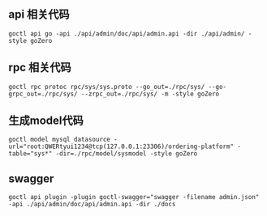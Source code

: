 ## api 相关代码
```shell
goctl api go -api ./api/admin/doc/api/admin.api -dir ./api/admin/ -style goZero
```


## rpc 相关代码
```shell
goctl rpc protoc rpc/sys/sys.proto --go_out=./rpc/sys/ --go-grpc_out=./rpc/sys/ --zrpc_out=./rpc/sys/ -m -style goZero
```


## 生成model代码
```shell
goctl model mysql datasource -url="root:QWERtyui1234@tcp(127.0.0.1:23306)/ordering-platform" -table="sys*" -dir=./rpc/model/sysmodel -style goZero
```

## swagger
```shell
goctl api plugin -plugin goctl-swagger="swagger -filename admin.json" -api ./api/admin/doc/api/admin.api -dir ./docs

```